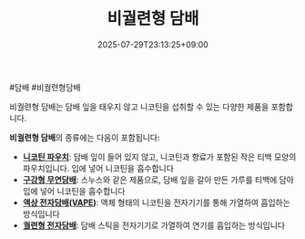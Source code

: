 ﻿---
title: "비궐련형 담배"
date: 2025-07-29T23:13:25+09:00
lastmod: 2025-07-29T23:13:25+09:00
type: docs
sidebar:
  open: true
weight: 5
---
<div style="display:none">
  <meta property="article:published_time" content="2025-07-29T14:13:25Z" />
  <meta property="article:modified_time" content="2025-07-29T14:13:25Z" />
</div>
#담배 #비궐련형담배

비궐련형 담배는 담배 잎을 태우지 않고 니코틴을 섭취할 수 있는 다양한 제품을 포함합니다.

**비궐련형 담배**의 종류에는 다음이 포함됩니다:

- **[니코틴 파우치](/industry-study/니코틴-파우치/)**: 담배 잎이 들어 있지 않고, 니코틴과 향료가 포함된 작은 티백 모양의 파우치입니다. 입에 넣어 니코틴을 흡수합니다
- **[구강형 무연담배](/industry-study/구강형-무연담배/)**: 스누스와 같은 제품으로, 담배 잎을 갈아 만든 가루를 티백에 담아 입에 넣어 니코틴을 흡수합니다
- **[액상 전자담배](/industry-study/액상-전자담배/)([VAPE](/company-analysis/vape/))**: 액체 형태의 니코틴을 전자기기를 통해 가열하여 흡입하는 방식입니다
- **[궐련형 전자담배](/industry-study/궐련형-전자담배/)**: 담배 스틱을 전자기기로 가열하여 연기를 흡입하는 방식입니다
